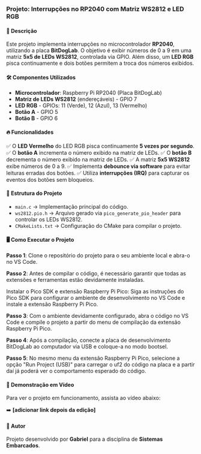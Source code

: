 ### Projeto: Interrupções no RP2040 com Matriz WS2812 e LED RGB

#### 📌 Descrição
Este projeto implementa interrupções no microcontrolador **RP2040**, utilizando a placa **BitDogLab**. O objetivo é exibir números de 0 a 9 em uma matriz **5x5 de LEDs WS2812**, controlada via GPIO. Além disso, um **LED RGB** pisca continuamente e dois botões permitem a troca dos números exibidos.

#### 🛠️ Componentes Utilizados
- **Microcontrolador**: Raspberry Pi RP2040 (Placa BitDogLab)
- **Matriz de LEDs WS2812** (endereçáveis) - GPIO 7
- **LED RGB** - GPIOs: 11 (Verde), 12 (Azul), 13 (Vermelho)
- **Botão A** - GPIO 5
- **Botão B** - GPIO 6

#### 🔥 Funcionalidades
✅ O **LED Vermelho** do LED RGB pisca continuamente **5 vezes por segundo**.
✅ O **botão A** incrementa o número exibido na matriz de LEDs.
✅ O **botão B** decrementa o número exibido na matriz de LEDs.
✅ A matriz **5x5 WS2812** exibe números de 0 a 9.
✅ Implementa **debounce via software** para evitar leituras erradas dos botões.
✅ Utiliza **interrupções (IRQ)** para capturar os eventos dos botões sem bloqueios.

#### 📜 Estrutura do Projeto
- `main.c` → Implementação principal do código.
- `ws2812.pio.h` → Arquivo gerado via `pico_generate_pio_header` para controlar os LEDs WS2812.
- `CMakeLists.txt` → Configuração do CMake para compilar o projeto.

#### 🖥️ Como Executar o Projeto

**Passo 1**: Clone o repositório do projeto para o seu ambiente local e abra-o no VS Code.

**Passo 2**: Antes de compilar o código, é necessário garantir que todas as extensões e ferramentas estão devidamente instaladas.

Instalar o Pico SDK e extensão Raspberry Pi Pico: Siga as instruções do Pico SDK para configurar o ambiente de desenvolvimento no VS Code e instale a extensão Raspberry Pi Pico.

**Passo 3**: Com o ambiente devidamente configurado, abra o código no VS Code e compile o projeto a partir do menu de compilação da extensão Raspberry Pi Pico.

**Passo 4**: Após a compilação, conecte a placa de desenvolvimento BitDogLab ao computador via USB e coloque-a no modo bootsel.

**Passo 5**: No mesmo menu da extensão Raspberry Pi Pico, selecione a opção "Run Project (USB)" para carregar o uf2 do código na placa e a partir daí já poderá ver o comportamento esperado do código.

#### 🎥 Demonstração em Vídeo
Para ver o projeto em funcionamento, assista ao vídeo abaixo:

➡️ **[adicionar link depois da edição]**

#### 📌 Autor
Projeto desenvolvido por **Gabriel** para a disciplina de **Sistemas Embarcados**.